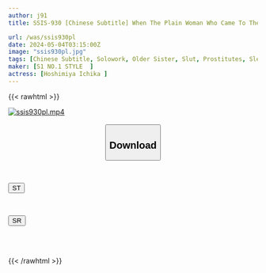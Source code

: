 ```yaml
---
author: j91
title: SSIS-930 [Chinese Subtitle] When The Plain Woman Who Came To The Delivery Health Starts Playing... There Are Lots Of Options For Free! She Was A Service Bitch Who Wanted To Do Anything! Ichika Hoshimiya

url: /was/ssis930pl
date: 2024-05-04T03:15:00Z
image: "ssis930pl.jpg"
tags: [Chinese Subtitle, Solowork, Older Sister, Slut, Prostitutes, Slender	]
maker: [S1 NO.1 STYLE  ]
actress: [Hoshimiya Ichika ]
---
```



{{< rawhtml >}}

<div class="video" data-videoid="OgbJ1z1AqMFZM1Z">
    <a href="javascript:;">
        <img src="/was/ssis930pl/ssis930pl.jpg" width="WIDTH" height="HEIGHT" alt="ssis930pl.mp4" loading="lazy">
    </a>
</div>

<script type="text/javascript" src="https://j91.asia/asset/on-demand-st.js"></script>

<br>
  <link rel="stylesheet" href="https://j91.asia/asset/bs5.css">
  
  <center>
  <button class="btn btn-primary" type="button" data-bs-toggle="collapse" data-bs-target=".multi-collapse" aria-expanded="false" aria-controls="multiCollapseExample1 multiCollapseExample2"><h2>Download</h2></button></center>
</p>
<div class="row">
  <div class="col">
    <div class="collapse multi-collapse" id="multiCollapseExample1">
      <div class="card card-body">
	      	      <br>
<div class="buttons">  
<p><a href="https://streamtape.to/v/OgbJ1z1AqMFZM1Z" target="_blank"><button class="btn-hover color-3"><i class="fa fa-download"></i> ST</button></a></p></div>
    </div>
  </div>
</div>
  <div class="col">
    <div class="collapse multi-collapse" id="multiCollapseExample2">
      <div class="card card-body">
	      <br>
<div class="buttons">
<p><a href="https://rubystm.com/plurmxrkfvow" target="_blank"><button class="btn-hover color-9"><i class="fa fa-download"></i> SR</button></a></p></div>
<br><br>
      </div>
    </div>
  </div>
</div>

{{< /rawhtml >}}
